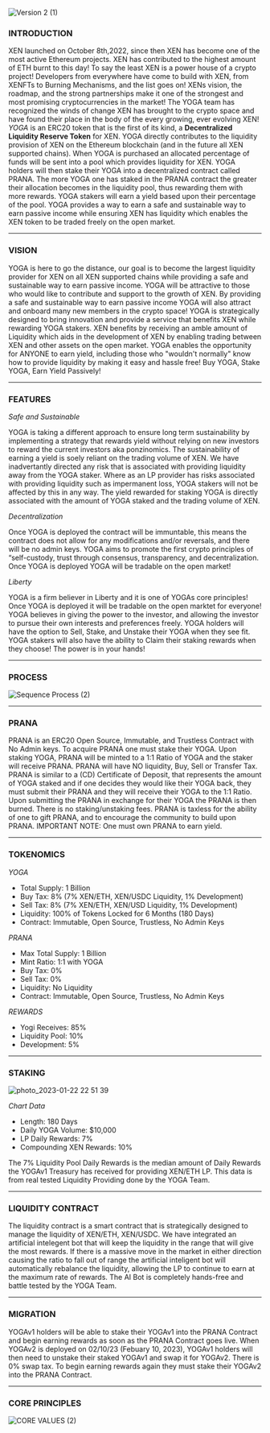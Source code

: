 ![Version 2 (1)](https://user-images.githubusercontent.com/122698385/213970043-68768e24-3a2f-4b77-8774-51e956b41e12.png)
### INTRODUCTION

XEN launched on October 8th,2022, since then XEN has become one of the most active Ethereum projects. XEN has contributed to the highest amount of ETH burnt to this day! To say the least XEN is a power house of a crypto project! Developers from everywhere have come to build with XEN, from XENFTs to Burning Mechanisms, and the list goes on! XENs vision, the roadmap, and the strong partnerships make it one of the strongest and most promising cryptocurrencies in the market! The YOGA team has recognized the winds of change XEN has brought to the crypto space and have found their place in the body of the every growing, ever evolving XEN! *YOGA* is an ERC20 token that is the first of its kind, a **Decentralized Liquidity Reserve Token** for XEN. YOGA directly contributes to the liquidity provision of XEN on the Ethereum blockchain (and in the future all XEN supported chains). When YOGA is purchased an allocated percentage of funds will be sent into a pool which provides liquidity for XEN. YOGA holders will then stake their YOGA into a decentralized contract called PRANA. The more YOGA one has staked in the PRANA contract the greater their allocation becomes in the liquidity pool, thus rewarding them with more rewards. YOGA stakers will earn a yield based upon their percentage of the pool. YOGA provides a way to earn a safe and sustainable way to earn passive income while ensuring XEN has liquidity which enables the XEN token to be traded freely on the open market.

---
### VISION

YOGA is here to go the distance, our goal is to become the largest liquidity provider for XEN on all XEN supported chains while providing a safe and sustainable way to earn passive income. YOGA will be attractive to those who would like to contribute and support to the growth of XEN. By providing a safe and sustainable way to earn passive income YOGA will also attract and onboard many new members in the crypto space! YOGA is strategically designed to bring innovation and provide a service that benefits XEN while rewarding YOGA stakers. XEN benefits by receiving an amble amount of Liquidity which aids in the development of XEN by enabling trading between XEN and other assets on the open market. YOGA enables the opportunity for ANYONE to earn yield, including those who "wouldn't normally" know how to provide liquidity by making it easy and hassle free! Buy YOGA, Stake YOGA, Earn Yield Passively! 

---
### FEATURES

*Safe and Sustainable*

YOGA is taking a different approach to ensure long term sustainability by implementing a strategy that rewards yield without relying on new investors to reward the current investors aka ponzinomics. The sustainability of earning a yield is soely reliant on the trading volume of XEN. We have inadvertantly directed any risk that is associated with providing liquidity away from the YOGA staker. Where as an LP provider has risks associated with providing liquidity such as impermanent loss, YOGA stakers will not be affected by this in any way. The yield rewarded for staking YOGA is directly associated with the amount of YOGA staked and the trading volume of XEN. 

*Decentralization*

Once YOGA is deployed the contract will be immuntable, this means the contract does not allow for any modifications and/or reversals, and there will be no admin keys. YOGA aims to promote the first crypto principles of “self-custody, trust through consensus, transparency, and decentralization. Once YOGA is deployed YOGA will be tradable on the open market! 

*Liberty*

YOGA is a firm believer in Liberty and it is one of YOGAs core principles! Once YOGA is deployed it will be tradable on the open marktet for everyone! YOGA believes in giving the power to the investor, and allowing the investor to pursue their own interests and preferences freely. YOGA holders will have the option to Sell, Stake, and Unstake their YOGA when they see fit. YOGA stakers will also have the ability to Claim their staking rewards when they choose! The power is in your hands!

---
### PROCESS

![Sequence Process (2)](https://user-images.githubusercontent.com/122698385/214109728-f0b32c24-d43d-46fc-9bf3-64b53350ef4b.png)

---
### PRANA

PRANA is an ERC20 Open Source, Immutable, and Trustless Contract with No Admin keys. To acquire PRANA one must stake their YOGA. Upon staking YOGA, PRANA will be minted to a 1:1 Ratio of YOGA and the staker will receive PRANA. PRANA will have NO liquidity, Buy, Sell or Transfer Tax. PRANA is similar to a (CD) Certificate of Deposit, that represents the amount of YOGA staked and if one decides they would like their YOGA back, they must submit their PRANA and they will receive their YOGA to the 1:1 Ratio. Upon submitting the PRANA in exchange for their YOGA the PRANA is then burned. There is no staking/unstaking fees. PRANA is taxless for the ability of one to gift PRANA, and to encourage the community to build upon PRANA. IMPORTANT NOTE: One must own PRANA to earn yield. 

---
### TOKENOMICS

*YOGA* 
- Total Supply: 1 Billion
- Buy Tax: 8% (7% XEN/ETH, XEN/USDC Liquidity, 1% Development)
- Sell Tax: 8% (7% XEN/ETH, XEN/USD Liquidity, 1% Development)
- Liquidity: 100% of Tokens Locked for 6 Months (180 Days)
- Contract: Immutable, Open Source, Trustless, No Admin Keys

*PRANA*
- Max Total Supply: 1 Billion 
- Mint Ratio: 1:1 with YOGA
- Buy Tax: 0%
- Sell Tax: 0%
- Liquidity: No Liquidity
- Contract: Immutable, Open Source, Trustless, No Admin Keys

*REWARDS*
- Yogi Receives: 85% 
- Liquidity Pool: 10%
- Development: 5% 

---
### STAKING

![photo_2023-01-22 22 51 39](https://user-images.githubusercontent.com/122698385/213967995-7039b9f6-0045-4fae-8e0a-a5c88b549858.jpeg)

*Chart Data*
- Length: 180 Days
- Daily YOGA Volume: $10,000
- LP Daily Rewards: 7%
- Compounding XEN Rewards: 10% 

The 7% Liquidity Pool Daily Rewards is the median amount of Daily Rewards the YOGAv1 Treasury has received for providing XEN/ETH LP. This data is from real tested Liquidity Providing done by the YOGA Team.

---
### LIQUIDITY CONTRACT

The liquidity contract is a smart contract that is strategically designed to manage the liquidity of XEN/ETH, XEN/USDC. We have integrated an artificial intelegent bot that will keep the liquidity in the range that will give the most rewards. If there is a massive move in the market in either direction causing the ratio to fall out of range the artificial inteligent bot will automatically rebalance the liquidity, allowing the LP to continue to earn at the maximum rate of rewards. The AI Bot is completely hands-free and battle tested by the YOGA Team. 

---
### MIGRATION

YOGAv1 holders will be able to stake their YOGAv1 into the PRANA Contract and begin earning rewards as soon as the PRANA Contract goes live. When YOGAv2 is deployed on 02/10/23 (Febuary 10, 2023), YOGAv1 holders will then need to unstake their staked YOGAv1 and swap it for YOGAv2. There is 0% swap tax. To begin earning rewards again they must stake their YOGAv2 into the PRANA Contract. 

---
### CORE PRINCIPLES

![CORE VALUES (2)](https://user-images.githubusercontent.com/122698385/213969057-58d2bf02-2f9f-4f8e-85ca-a7053a85bafe.png)
